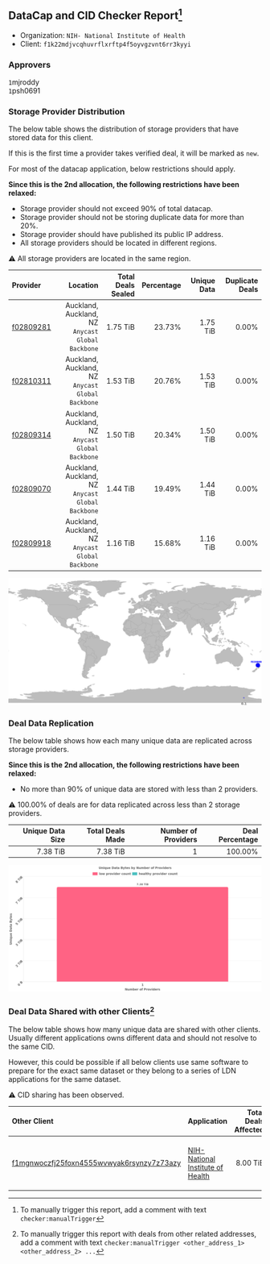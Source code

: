 ## DataCap and CID Checker Report[^1]
 - Organization: `NIH- National Institute of Health`
 - Client: `f1k22mdjvcqhuvrflxrftp4f5oyvgzvnt6rr3kyyi`
### Approvers
`1`mjroddy<br/>`1`psh0691


### Storage Provider Distribution
The below table shows the distribution of storage providers that have stored data for this client.

If this is the first time a provider takes verified deal, it will be marked as `new`.

For most of the datacap application, below restrictions should apply.

**Since this is the 2nd allocation, the following restrictions have been relaxed:**
 - Storage provider should not exceed 90% of total datacap.
 - Storage provider should not be storing duplicate data for more than 20%.
 - Storage provider should have published its public IP address.
 - All storage providers should be located in different regions.

⚠️ All storage providers are located in the same region.

| Provider                                              |                                             Location | Total Deals Sealed | Percentage | Unique Data | Duplicate Deals |
| :---------------------------------------------------- | ---------------------------------------------------: | -----------------: | ---------: | ----------: | --------------: |
| [f02809281](https://filfox.info/en/address/f02809281) | Auckland, Auckland, NZ<br/>`Anycast Global Backbone` |           1.75 TiB |     23.73% |    1.75 TiB |           0.00% |
| [f02810311](https://filfox.info/en/address/f02810311) | Auckland, Auckland, NZ<br/>`Anycast Global Backbone` |           1.53 TiB |     20.76% |    1.53 TiB |           0.00% |
| [f02809314](https://filfox.info/en/address/f02809314) | Auckland, Auckland, NZ<br/>`Anycast Global Backbone` |           1.50 TiB |     20.34% |    1.50 TiB |           0.00% |
| [f02809070](https://filfox.info/en/address/f02809070) | Auckland, Auckland, NZ<br/>`Anycast Global Backbone` |           1.44 TiB |     19.49% |    1.44 TiB |           0.00% |
| [f02809918](https://filfox.info/en/address/f02809918) | Auckland, Auckland, NZ<br/>`Anycast Global Backbone` |           1.16 TiB |     15.68% |    1.16 TiB |           0.00% |

<img src="https://raw.githubusercontent.com/data-preservation-programs/filplus-checker-assets/main/filecoin-project/filecoin-plus-large-datasets/issues/2295/1703422651639.png"/>

### Deal Data Replication
The below table shows how each many unique data are replicated across storage providers.


**Since this is the 2nd allocation, the following restrictions have been relaxed:**
- No more than 90% of unique data are stored with less than 2 providers.

⚠️ 100.00% of deals are for data replicated across less than 2 storage providers.

| Unique Data Size | Total Deals Made | Number of Providers | Deal Percentage |
| ---------------: | ---------------: | ------------------: | --------------: |
|         7.38 TiB |         7.38 TiB |                   1 |         100.00% |

<img src="https://raw.githubusercontent.com/data-preservation-programs/filplus-checker-assets/main/filecoin-project/filecoin-plus-large-datasets/issues/2295/1703422652350.png"/>

### Deal Data Shared with other Clients[^3]
The below table shows how many unique data are shared with other clients.
Usually different applications owns different data and should not resolve to the same CID.

However, this could be possible if all below clients use same software to prepare for the exact same dataset or they belong to a series of LDN applications for the same dataset.

⚠️ CID sharing has been observed.

| Other Client                                                                                                          | Application                                                                                                        | Total Deals Affected | Unique CIDs | Approvers                                                                                |
| :-------------------------------------------------------------------------------------------------------------------- | :----------------------------------------------------------------------------------------------------------------- | -------------------: | ----------: | :--------------------------------------------------------------------------------------- |
| [f1mgnwoczfj25foxn4555wvwyak6rsynzy7z73azy](https://filfox.info/en/address/f1mgnwoczfj25foxn4555wvwyak6rsynzy7z73azy) | [NIH\- National Institute of Health](https://github.com/filecoin-project/filecoin-plus-large-datasets/issues/2111) |             8.00 TiB |         251 | `1`Joss-Hua<br/>`2`kernelogic<br/>`2`mjroddy<br/>`3`psh0691<br/>`3`s0nik42<br/>`3`xinaxu |

[^1]: To manually trigger this report, add a comment with text `checker:manualTrigger`

[^2]: Deals from those addresses are combined into this report as they are specified with `checker:manualTrigger`

[^3]: To manually trigger this report with deals from other related addresses, add a comment with text `checker:manualTrigger <other_address_1> <other_address_2> ...`
